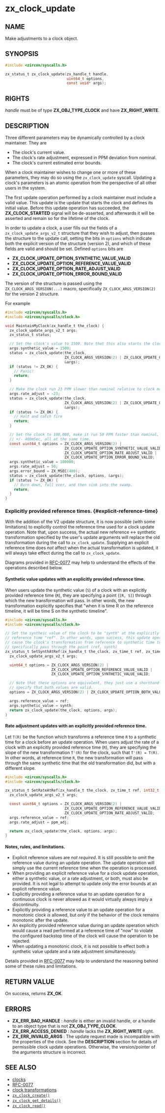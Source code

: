 # zx_clock_update

## NAME

<!-- Updated by update-docs-from-fidl, do not edit. -->

Make adjustments to a clock object.

## SYNOPSIS

<!-- Updated by update-docs-from-fidl, do not edit. -->

```c
#include <zircon/syscalls.h>

zx_status_t zx_clock_update(zx_handle_t handle,
                            uint64_t options,
                            const void* args);
```

## RIGHTS

<!-- Updated by update-docs-from-fidl, do not edit. -->

*handle* must be of type **ZX_OBJ_TYPE_CLOCK** and have **ZX_RIGHT_WRITE**.

## DESCRIPTION

Three different parameters may be dynamically controlled by a clock maintainer.
They are

+ The clock's current value.
+ The clock's rate adjustment, expressed in PPM deviation from nominal.
+ The clock's current estimated error bounds.

When a clock maintainer wishes to change one or more of these parameters, they
may do so using the `zx_clock_update` syscall. Updating a clock's parameters is
an atomic operation from the perspective of all other users in the system.

The first update operation performed by a clock maintainer must include a valid
value. This update is the update that starts the clock and defines its initial
value. Before this update operation has succeeded, the **ZX_CLOCK_STARTED**
signal will be de-asserted, and afterwards it will be asserted and remain so for
the lifetime of the clock.

In order to update a clock, a user fills out the fields of a
`zx_clock_update_args_v2_t` structure that they wish to adjust, then passes the
structure to the update call, setting the bits in `options` which indicate both
the explicit version of the structure (version 2), and which of these fields are
valid and should be set. Defined `options` bits are

+ **ZX_CLOCK_UPDATE_OPTION_SYNTHETIC_VALUE_VALID**
+ **ZX_CLOCK_UPDATE_OPTION_REFERENCE_VALUE_VALID**
+ **ZX_CLOCK_UPDATE_OPTION_RATE_ADJUST_VALID**
+ **ZX_CLOCK_UPDATE_OPTION_ERROR_BOUND_VALID**

The version of the structure is passed using the `ZX_CLOCK_ARGS_VERSION(...)`
macro, specifically `ZX_CLOCK_ARGS_VERSION(2)` for the version 2 structure.

For example

```c
#include <zircon/syscalls.h>
#include <zircon/syscalls/clock.h>

void MaintainMyClock(zx_handle_t the_clock) {
  zx_clock_update_args_v2_t args;
  zx_status_t status;

  // Set the clock's value to 1500. Note that this also starts the clock.
  args.synthetic_value = 1500;
  status = zx_clock_update(the_clock,
                           ZX_CLOCK_ARGS_VERSION(2) | ZX_CLOCK_UPDATE_OPTION_SYNTHETIC_VALUE_VALID,
                           &args);
  if (status != ZX_OK) {
    // Panic!
    return;
  }

  // Make the clock run 23 PPM slower than nominal relative to clock monotonic.
  args.rate_adjust = -23;
  status = zx_clock_update(the_clock,
                           ZX_CLOCK_ARGS_VERSION(2) | ZX_CLOCK_UPDATE_OPTION_RATE_ADJUST_VALID,
                           &args);
  if (status != ZX_OK) {
    // Halt and catch fire
    return;
  }

  // Set the clock to 100,000, make it run 50 PPM faster than nominal, and specify an error bound of
  // +/- 400mSec, all at the same time.
  const uint64_t options = ZX_CLOCK_ARGS_VERSION(2) |
                           ZX_CLOCK_UPDATE_OPTION_SYNTHETIC_VALUE_VALID |
                           ZX_CLOCK_UPDATE_OPTION_RATE_ADJUST_VALID |
                           ZX_CLOCK_UPDATE_OPTION_ERROR_BOUND_VALID;
  args.synthetic_value = 100000;
  args.rate_adjust = 50;
  args.error_bound = ZX_MSEC(400);
  status = zx_clock_update(the_clock, options, &args);
  if (status != ZX_OK) {
    // Burn down, fall over, and then sink into the swamp.
    return;
  }
}
```

### Explicitly provided reference times. {#explicit-reference-time}

With the addition of the V2 update structure, it is now possible (with some
limitations) to explicitly control the reference time used for a clock update
operation. Note that, upon success, the actual new reference <-> synthetic
transformation specified by the user's update arguments will replace the old
transformation during the call to `zx_clock_update`. Supplying an explicit
reference time does _not_ affect when the actual transformation is updated, it
will always take effect during the call to `zx_clock_update`.

Diagrams provided in
[RFC-0077](/docs/contribute/governance/rfcs/0077_zx_clock_update_accuracy.md)
may help to understand the effects of the operations described below.

#### Synthetic value updates with an explicitly provided reference time.

When users update the synthetic value (`S`) of a clock with an explicitly
provided reference time (`R`), they are specifying a point (`[R, S]`) through
which the new transformation will pass. In other words, the new transformation
explicitly specifies that "when it is time R on the reference timeline, it will
be time S on the synthetic timeline".

```c
#include <zircon/syscalls.h>
#include <zircon/syscalls/clock.h>

// Set the syntheic value of the clock to be "synth" at the explicitly provided
// reference time "ref". In other words, upon success, this update operation will
// cause the clock's transformation from reference to synthetic time to
// specifically pass through the point (ref, synth)
zx_status_t SetSynthAtRef(zx_handle_t the_clock, zx_time_t ref, zx_time_t synth) {
  zx_clock_update_args_v2_t args;

  uint64_t options = ZX_CLOCK_ARGS_VERSION(2) |
                     ZX_CLOCK_UPDATE_OPTION_REFERENCE_VALUE_VALID |
                     ZX_CLOCK_UPDATE_OPTION_SYNTHETIC_VALUE_VALID;

  // Note that these options are equivalent, they just use a shorthand to
  // specify that both values are valid.
  options = ZX_CLOCK_ARGS_VERSION(2) | ZX_CLOCK_UPDATE_OPTION_BOTH_VALUES_VALID;

  args.reference_value = ref;
  args.synthetic_value = synth;
  return zx_clock_update(the_clock, options, args);
}
```

#### Rate adjustment updates with an explicitly provided reference time.

Let `T(R)` be the function which transforms a reference time `R` to a synthetic
time for a clock before an update operation. When users adjust the rate of a
clock with an explicitly provided reference time (`R`), they are specifying the
slope of the new transformation `T'(R)` for the clock, such that `T'(R) = T(R)`.
In other words, at reference time `R`, the new transformation will pass through
the same synthetic time that the old transformation did, but with a different
slope.

```c
#include <zircon/syscalls.h>
#include <zircon/syscalls/clock.h>

zx_status_t SetRateAtRef(zx_handle_t the_clock, zx_time_t ref, int32_t ppm_adj) {
  zx_clock_update_args_v2_t args;

  const uint64_t options = ZX_CLOCK_ARGS_VERSION(2) |
                           ZX_CLOCK_UPDATE_OPTION_REFERENCE_VALUE_VALID |
                           ZX_CLOCK_UPDATE_OPTION_RATE_ADJUST_VALID;
  args.reference_value = ref;
  args.rate_adjust = ppm_adj;

  return zx_clock_update(the_clock, options, args);
}
```

#### Notes, rules, and limitations.

 - Explicit reference values are _not required_. It is still possible to omit
   the reference value during an update operation. The update operation will
   simply use the current reference time when the operation is processed.
 - When providing an explicit reference value for a clock update operation,
   either a synthetic value, or a rate adjustment, or both, must also be
   provided. It is not legal to attempt to update only the error bounds at an
   explicit reference value.
 - Explicitly providing a reference value to an update operation for a continuous
   clock is never allowed as it would virtually always imply a discontinuity.
 - Explicitly providing a reference value to an update operation for a monotonic
   clock _is_ allowed, but _only_ if the behavior of the clock remains monotonic
   after the update.
 - An explicitly provided reference value during an update operation which would
   cause a read performed at a reference time of "now" to violate the configured
   backstop time of the clock will cause the operation to be rejected.
 - When updating a monotonic clock, it is not possible to effect both a
   synthetic value update and a rate adjustment simultaneously.

Details provided in
[RFC-0077](/docs/contribute/governance/rfcs/0077_zx_clock_update_accuracy.md)
may help to understand the reasoning behind some of these rules and limitations.

## RETURN VALUE

On success, returns **ZX_OK**.

## ERRORS

 - **ZX_ERR_BAD_HANDLE** : *handle* is either an invalid handle, or a handle to
   an object type that is not **ZX_OBJ_TYPE_CLOCK**.
 - **ZX_ERR_ACCESS_DENIED** : *handle* lacks the **ZX_RIGHT_WRITE** right.
 - **ZX_ERR_INVALID_ARGS** : The update request made is incompatible with the
   properties of the clock. See the **DESCRIPTION** section for details of
   permissible clock update operations. Otherwise, the version/pointer of
   the arguments structure is incorrect.

## SEE ALSO

 - [clocks]
 - [RFC-0077](/docs/contribute/governance/rfcs/0077_zx_clock_update_accuracy.md)
 - [clock transformations](/docs/concepts/kernel/clock_transformations.md)
 - [`zx_clock_create()`]
 - [`zx_clock_get_details()`]
 - [`zx_clock_read()`]

<!-- References updated by update-docs-from-fidl, do not edit. -->

[clocks]: /docs/reference/kernel_objects/clock.md
[`zx_clock_create()`]: clock_create.md
[`zx_clock_get_details()`]: clock_get_details.md
[`zx_clock_read()`]: clock_read.md
